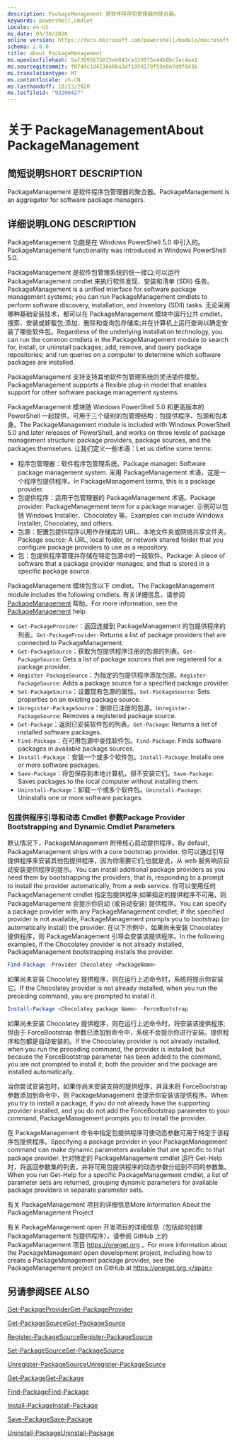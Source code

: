 ```yaml
---
description: PackageManagement 是软件程序包管理器的聚合器。
keywords: powershell,cmdlet
Locale: en-US
ms.date: 03/30/2020
online version: https://docs.microsoft.com/powershell/module/microsoft.powershell.core/about/about_packagemanagement?view=powershell-7.1&WT.mc_id=ps-gethelp
schema: 2.0.0
title: about_PackageManagement
ms.openlocfilehash: 5af3095675015eb043ca3299f5e44b0bc7ac4aa1
ms.sourcegitcommit: f874dc1d4236e06a3df195d179f59e0a7d9f8436
ms.translationtype: MT
ms.contentlocale: zh-CN
ms.lasthandoff: 10/13/2020
ms.locfileid: "93200427"
---
```

# <a name="about-packagemanagement"></a><span data-ttu-id="9b65a-104">关于 PackageManagement</span><span class="sxs-lookup"><span data-stu-id="9b65a-104">About PackageManagement</span></span>

## <a name="short-description"></a><span data-ttu-id="9b65a-105">简短说明</span><span class="sxs-lookup"><span data-stu-id="9b65a-105">SHORT DESCRIPTION</span></span>
<span data-ttu-id="9b65a-106">PackageManagement 是软件程序包管理器的聚合器。</span><span class="sxs-lookup"><span data-stu-id="9b65a-106">PackageManagement is an aggregator for software package managers.</span></span>

## <a name="long-description"></a><span data-ttu-id="9b65a-107">详细说明</span><span class="sxs-lookup"><span data-stu-id="9b65a-107">LONG DESCRIPTION</span></span>

<span data-ttu-id="9b65a-108">PackageManagement 功能是在 Windows PowerShell 5.0 中引入的。</span><span class="sxs-lookup"><span data-stu-id="9b65a-108">PackageManagement functionality was introduced in Windows PowerShell 5.0.</span></span>

<span data-ttu-id="9b65a-109">PackageManagement 是软件包管理系统的统一接口;可以运行 PackageManagement cmdlet 来执行软件发现、安装和清单 (SDII) 任务。</span><span class="sxs-lookup"><span data-stu-id="9b65a-109">PackageManagement is a unified interface for software package management systems; you can run PackageManagement cmdlets to perform software discovery, installation, and inventory (SDII) tasks.</span></span> <span data-ttu-id="9b65a-110">无论采用哪种基础安装技术，都可以在 PackageManagement 模块中运行公共 cmdlet，搜索、安装或卸载包;添加、删除和查询包存储库;并在计算机上运行查询以确定安装了哪些软件包。</span><span class="sxs-lookup"><span data-stu-id="9b65a-110">Regardless of the underlying installation technology, you can run the common cmdlets in the PackageManagement module to search for, install, or uninstall packages; add, remove, and query package repositories; and run queries on a computer to determine which software packages are installed.</span></span>

<span data-ttu-id="9b65a-111">PackageManagement 支持支持其他软件包管理系统的灵活插件模型。</span><span class="sxs-lookup"><span data-stu-id="9b65a-111">PackageManagement supports a flexible plug-in model that enables support for other software package management systems.</span></span>

<span data-ttu-id="9b65a-112">PackageManagement 模块随 Windows PowerShell 5.0 和更高版本的 PowerShell 一起提供，可用于三个级别的包管理结构：包提供程序、包源和包本身。</span><span class="sxs-lookup"><span data-stu-id="9b65a-112">The PackageManagement module is included with Windows PowerShell 5.0 and later releases of PowerShell, and works on three levels of package management structure: package providers, package sources, and the packages themselves.</span></span> <span data-ttu-id="9b65a-113">让我们定义一些术语：</span><span class="sxs-lookup"><span data-stu-id="9b65a-113">Let us define some terms:</span></span>

- <span data-ttu-id="9b65a-114">程序包管理器：软件程序包管理系统。</span><span class="sxs-lookup"><span data-stu-id="9b65a-114">Package manager: Software package management system.</span></span> <span data-ttu-id="9b65a-115">采用 PackageManagement 术语，这是一个程序包提供程序。</span><span class="sxs-lookup"><span data-stu-id="9b65a-115">In PackageManagement terms, this is a package provider.</span></span>
- <span data-ttu-id="9b65a-116">包提供程序：适用于包管理器的 PackageManagement 术语。</span><span class="sxs-lookup"><span data-stu-id="9b65a-116">Package provider: PackageManagement term for a package manager.</span></span> <span data-ttu-id="9b65a-117">示例可以包括 Windows Installer、Chocolatey 等。</span><span class="sxs-lookup"><span data-stu-id="9b65a-117">Examples can include Windows Installer, Chocolatey, and others.</span></span>
- <span data-ttu-id="9b65a-118">包源：配置包提供程序以用作存储库的 URL、本地文件夹或网络共享文件夹。</span><span class="sxs-lookup"><span data-stu-id="9b65a-118">Package source: A URL, local folder, or network shared folder that you configure package providers to use as a repository.</span></span>
- <span data-ttu-id="9b65a-119">包：包提供程序管理并存储在特定包源中的一段软件。</span><span class="sxs-lookup"><span data-stu-id="9b65a-119">Package: A piece of software that a package provider manages, and that is stored in a specific package source.</span></span>

<span data-ttu-id="9b65a-120">PackageManagement 模块包含以下 cmdlet。</span><span class="sxs-lookup"><span data-stu-id="9b65a-120">The PackageManagement module includes the following cmdlets.</span></span> <span data-ttu-id="9b65a-121">有关详细信息，请参阅 [PackageManagement](/powershell/module/packagemanagement) 帮助。</span><span class="sxs-lookup"><span data-stu-id="9b65a-121">For more information, see the [PackageManagement](/powershell/module/packagemanagement) help.</span></span>

- <span data-ttu-id="9b65a-122">`Get-PackageProvider`：返回连接到 PackageManagement 的包提供程序的列表。</span><span class="sxs-lookup"><span data-stu-id="9b65a-122">`Get-PackageProvider`: Returns a list of package providers that are  connected to PackageManagement.</span></span>
- <span data-ttu-id="9b65a-123">`Get-PackageSource`：获取为包提供程序注册的包源的列表。</span><span class="sxs-lookup"><span data-stu-id="9b65a-123">`Get-PackageSource`: Gets a list of package sources that are registered for a package provider.</span></span>
- <span data-ttu-id="9b65a-124">`Register-PackageSource`：为指定的包提供程序添加包源。</span><span class="sxs-lookup"><span data-stu-id="9b65a-124">`Register-PackageSource`: Adds a package source for a specified package provider.</span></span>
- <span data-ttu-id="9b65a-125">`Set-PackageSource`：设置现有包源的属性。</span><span class="sxs-lookup"><span data-stu-id="9b65a-125">`Set-PackageSource`: Sets properties on an existing package source.</span></span>
- <span data-ttu-id="9b65a-126">`Unregister-PackageSource`：删除已注册的包源。</span><span class="sxs-lookup"><span data-stu-id="9b65a-126">`Unregister-PackageSource`: Removes a registered package source.</span></span>
- <span data-ttu-id="9b65a-127">`Get-Package`：返回已安装软件包的列表。</span><span class="sxs-lookup"><span data-stu-id="9b65a-127">`Get-Package`: Returns a list of installed software packages.</span></span>
- <span data-ttu-id="9b65a-128">`Find-Package`：在可用包源中查找软件包。</span><span class="sxs-lookup"><span data-stu-id="9b65a-128">`Find-Package`: Finds software packages in available package sources.</span></span>
- <span data-ttu-id="9b65a-129">`Install-Package`：安装一个或多个软件包。</span><span class="sxs-lookup"><span data-stu-id="9b65a-129">`Install-Package`: Installs one or more software packages.</span></span>
- <span data-ttu-id="9b65a-130">`Save-Package`：将包保存到本地计算机，但不安装它们。</span><span class="sxs-lookup"><span data-stu-id="9b65a-130">`Save-Package`: Saves packages to the local computer without installing them.</span></span>
- <span data-ttu-id="9b65a-131">`Uninstall-Package`：卸载一个或多个软件包。</span><span class="sxs-lookup"><span data-stu-id="9b65a-131">`Uninstall-Package`: Uninstalls one or more software packages.</span></span>

### <a name="package-provider-bootstrapping-and-dynamic-cmdlet-parameters"></a><span data-ttu-id="9b65a-132">包提供程序引导和动态 Cmdlet 参数</span><span class="sxs-lookup"><span data-stu-id="9b65a-132">Package Provider Bootstrapping and Dynamic Cmdlet Parameters</span></span>

<span data-ttu-id="9b65a-133">默认情况下，PackageManagement 附带核心启动提供程序。</span><span class="sxs-lookup"><span data-stu-id="9b65a-133">By default, PackageManagement ships with a core bootstrap provider.</span></span> <span data-ttu-id="9b65a-134">你可以通过引导提供程序来安装其他包提供程序，因为你需要它们;也就是说，从 web 服务响应自动安装提供程序的提示。</span><span class="sxs-lookup"><span data-stu-id="9b65a-134">You can install additional package providers as you need them by bootstrapping the providers; that is, responding to a prompt to install the provider automatically, from a web service.</span></span> <span data-ttu-id="9b65a-135">你可以使用任何 PackageManagement cmdlet 指定包提供程序;如果指定的提供程序不可用，则 PackageManagement 会提示你启动 (或自动安装) 提供程序。</span><span class="sxs-lookup"><span data-stu-id="9b65a-135">You can specify a package provider with any PackageManagement cmdlet; if the specified provider is not available, PackageManagement prompts you to bootstrap (or automatically install) the provider.</span></span> <span data-ttu-id="9b65a-136">在以下示例中，如果尚未安装 Chocolatey 提供程序，则 PackageManagement 引导会安装该提供程序。</span><span class="sxs-lookup"><span data-stu-id="9b65a-136">In the following examples, if the Chocolatey provider is not already installed, PackageManagement bootstrapping installs the provider.</span></span>

```powershell
Find-Package -Provider Chocolatey <PackageName>
```

<span data-ttu-id="9b65a-137">如果尚未安装 Chocolatey 提供程序，则在运行上述命令时，系统将提示你安装它。</span><span class="sxs-lookup"><span data-stu-id="9b65a-137">If the Chocolatey provider is not already installed, when you run the preceding command, you are prompted to install it.</span></span>

```powershell
Install-Package <Chocolatey package Name> -ForceBootstrap
```

<span data-ttu-id="9b65a-138">如果尚未安装 Chocolatey 提供程序，则在运行上述命令时，将安装该提供程序;但由于 ForceBootstrap 参数已添加到命令中，系统不会提示你进行安装。提供程序和包都是自动安装的。</span><span class="sxs-lookup"><span data-stu-id="9b65a-138">If the Chocolatey provider is not already installed, when you run the preceding command, the provider is installed; but because the ForceBootstrap parameter has been added to the command, you are not prompted to install it; both the provider and the package are installed automatically.</span></span>

<span data-ttu-id="9b65a-139">当你尝试安装包时，如果你尚未安装支持的提供程序，并且未将 ForceBootstrap 参数添加到命令中，则 PackageManagement 会提示你安装该提供程序。</span><span class="sxs-lookup"><span data-stu-id="9b65a-139">When you try to install a package, if you do not already have the supporting provider installed, and you do not add the ForceBootstrap parameter to your command, PackageManagement prompts you to install the provider.</span></span>

<span data-ttu-id="9b65a-140">在 PackageManagement 命令中指定包提供程序可使动态参数可用于特定于该程序包提供程序。</span><span class="sxs-lookup"><span data-stu-id="9b65a-140">Specifying a package provider in your PackageManagement command can make dynamic parameters available that are specific to that package provider.</span></span> <span data-ttu-id="9b65a-141">针对特定的 PackageManagement cmdlet 运行 Get-Help 时，将返回参数集的列表，并将可用包提供程序的动态参数分组到不同的参数集。</span><span class="sxs-lookup"><span data-stu-id="9b65a-141">When you run Get-Help for a specific PackageManagement cmdlet, a list of parameter sets are returned, grouping dynamic parameters for available package providers in separate parameter sets.</span></span>

<span data-ttu-id="9b65a-142">有关 PackageManagement 项目的详细信息</span><span class="sxs-lookup"><span data-stu-id="9b65a-142">More Information About the PackageManagement Project</span></span>

<span data-ttu-id="9b65a-143">有关 PackageManagement open 开发项目的详细信息（包括如何创建 PackageManagement 包提供程序），请参阅 GitHub 上的 PackageManagement 项目 https://oneget.org 。</span><span class="sxs-lookup"><span data-stu-id="9b65a-143">For more information about the PackageManagement open development project, including how to create a PackageManagement package provider, see the PackageManagement project on GitHub at https://oneget.org.</span></span>

## <a name="see-also"></a><span data-ttu-id="9b65a-144">另请参阅</span><span class="sxs-lookup"><span data-stu-id="9b65a-144">SEE ALSO</span></span>

[<span data-ttu-id="9b65a-145">Get-PackageProvider</span><span class="sxs-lookup"><span data-stu-id="9b65a-145">Get-PackageProvider</span></span>](xref:PackageManagement.Get-PackageProvider)

[<span data-ttu-id="9b65a-146">Get-PackageSource</span><span class="sxs-lookup"><span data-stu-id="9b65a-146">Get-PackageSource</span></span>](xref:PackageManagement.Get-PackageSource)

[<span data-ttu-id="9b65a-147">Register-PackageSource</span><span class="sxs-lookup"><span data-stu-id="9b65a-147">Register-PackageSource</span></span>](xref:PackageManagement.Register-PackageSource)

[<span data-ttu-id="9b65a-148">Set-PackageSource</span><span class="sxs-lookup"><span data-stu-id="9b65a-148">Set-PackageSource</span></span>](xref:PackageManagement.Set-PackageSource)

[<span data-ttu-id="9b65a-149">Unregister-PackageSource</span><span class="sxs-lookup"><span data-stu-id="9b65a-149">Unregister-PackageSource</span></span>](xref:PackageManagement.Unregister-PackageSource)

[<span data-ttu-id="9b65a-150">Get-Package</span><span class="sxs-lookup"><span data-stu-id="9b65a-150">Get-Package</span></span>](xref:PackageManagement.Get-Package)

[<span data-ttu-id="9b65a-151">Find-Package</span><span class="sxs-lookup"><span data-stu-id="9b65a-151">Find-Package</span></span>](xref:PackageManagement.Find-Package)

[<span data-ttu-id="9b65a-152">Install-Package</span><span class="sxs-lookup"><span data-stu-id="9b65a-152">Install-Package</span></span>](xref:PackageManagement.Install-Package)

[<span data-ttu-id="9b65a-153">Save-Package</span><span class="sxs-lookup"><span data-stu-id="9b65a-153">Save-Package</span></span>](xref:PackageManagement.Save-Package)

[<span data-ttu-id="9b65a-154">Uninstall-Package</span><span class="sxs-lookup"><span data-stu-id="9b65a-154">Uninstall-Package</span></span>](xref:PackageManagement.Uninstall-Package)

